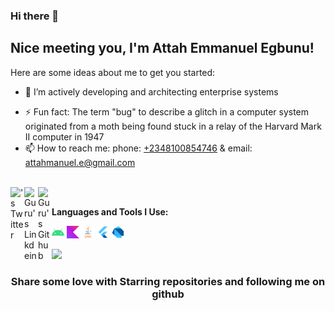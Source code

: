 ### Hi there 👋

## Nice meeting you, I'm Attah Emmanuel Egbunu!
<!--
**attahemma/attahemma** is a ✨ _special_ ✨ repository because its `README.md` (this file) appears on your GitHub profile.
-->
Here are some ideas about me to get you started:

- 🔭 I’m actively developing and architecting enterprise systems
<!--- 😄 Pronouns: ...-->
- ⚡ Fun fact: The term "bug" to describe a glitch in a computer system originated from a moth being found stuck in a relay of the Harvard Mark II computer in 1947
- 📫 How to reach me: phone: <a href="tel:">+2348100854746</a>  & email: <a href="mailto:">attahmanuel.e@gmail.com</a> 
<br/>
<a href="https://twitter.com/geekycoder_ng">
  <img align="left" alt="
  's Twitter" width="22px" src="https://cdn.jsdelivr.net/npm/simple-icons@v3/icons/twitter.svg" />
</a>
<a href="https://www.linkedin.com/in/emmanuel-attah-b7527a165/">
  <img align="left" alt="Guru's Linkdein" width="22px" src="https://cdn.jsdelivr.net/npm/simple-icons@v3/icons/linkedin.svg" />
</a>
<a href="https://github.com/attahemma">
  <img align="left" alt="Guru's Github" width="22px" src="https://cdn.jsdelivr.net/npm/simple-icons@v3/icons/github.svg" />
</a>
<br>


**Languages and Tools I Use:**  

<code><img height="20" src="https://raw.githubusercontent.com/github/explore/80688e429a7d4ef2fca1e82350fe8e3517d3494d/topics/android/android.png"></code>
<code><img height="20" src="https://raw.githubusercontent.com/github/explore/80688e429a7d4ef2fca1e82350fe8e3517d3494d/topics/kotlin/kotlin.png"></code>
<code><img height="20" src="https://raw.githubusercontent.com/github/explore/80688e429a7d4ef2fca1e82350fe8e3517d3494d/topics/java/java.png"></code>
<code><img height="20" src="https://raw.githubusercontent.com/github/explore/80688e429a7d4ef2fca1e82350fe8e3517d3494d/topics/flutter/flutter.png"></code>
<code><img height="20" src="https://raw.githubusercontent.com/github/explore/80688e429a7d4ef2fca1e82350fe8e3517d3494d/topics/dart/dart.png"></code>

<div>
  <img src="https://github-readme-stats.vercel.app/api/top-langs/?username=attahemma&layout=compact" />
</div>

<div align="center">

### Share some love with Starring repositories and following me on github 

</div>
